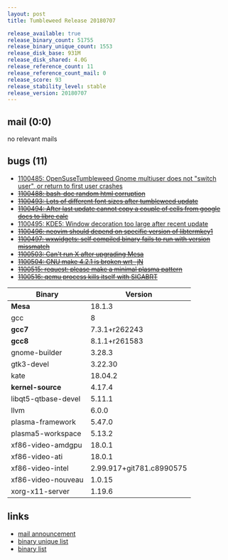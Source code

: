 ```yaml
---
layout: post
title: Tumbleweed Release 20180707

release_available: true
release_binary_count: 51755
release_binary_unique_count: 1553
release_disk_base: 931M
release_disk_shared: 4.0G
release_reference_count: 11
release_reference_count_mail: 0
release_score: 93
release_stability_level: stable
release_version: 20180707
---
```


## mail (0:0)

no relevant mails

## bugs (11)

<!--more-->

- [1100485: OpenSuseTumbleweed Gnome multiuser does not  "switch user", or return to first user crashes](https://bugzilla.opensuse.org/show_bug.cgi?id=1100485)
- ~~[1100488: bash-doc random html corruption](https://bugzilla.opensuse.org/show_bug.cgi?id=1100488)~~
- ~~[1100493: Lots of different font sizes after tumbleweed update](https://bugzilla.opensuse.org/show_bug.cgi?id=1100493)~~
- ~~[1100494: After last update cannot copy a couple of cells from google docs to libre calc](https://bugzilla.opensuse.org/show_bug.cgi?id=1100494)~~
- [1100495: KDE5: Window decoration too large after recent update](https://bugzilla.opensuse.org/show_bug.cgi?id=1100495)
- ~~[1100496: neovim should depend on specific version of libtermkey1](https://bugzilla.opensuse.org/show_bug.cgi?id=1100496)~~
- ~~[1100497: wxwidgets: self compiled binary fails to run with version missmatch](https://bugzilla.opensuse.org/show_bug.cgi?id=1100497)~~
- ~~[1100503: Can't run X after upgrading Mesa](https://bugzilla.opensuse.org/show_bug.cgi?id=1100503)~~
- ~~[1100504: GNU make 4.2.1 is broken wrt -jN](https://bugzilla.opensuse.org/show_bug.cgi?id=1100504)~~
- ~~[1100515: request: please make a minimal plasma pattern](https://bugzilla.opensuse.org/show_bug.cgi?id=1100515)~~
- ~~[1100516: qemu process kills itself with SIGABRT](https://bugzilla.opensuse.org/show_bug.cgi?id=1100516)~~

Binary | Version
--- | ---
**Mesa** | 18.1.3
gcc | 8
**gcc7** | 7.3.1+r262243
**gcc8** | 8.1.1+r261583
gnome-builder | 3.28.3
gtk3-devel | 3.22.30
kate | 18.04.2
**kernel-source** | 4.17.4
libqt5-qtbase-devel | 5.11.1
llvm | 6.0.0
plasma-framework | 5.47.0
plasma5-workspace | 5.13.2
xf86-video-amdgpu | 18.0.1
xf86-video-ati | 18.0.1
xf86-video-intel | 2.99.917+git781.c8990575
xf86-video-nouveau | 1.0.15
xorg-x11-server | 1.19.6

## links

- [mail announcement](https://lists.opensuse.org/opensuse-factory/2018-07/msg00062.html)
- [binary unique list](http://download.tumbleweed.boombatower.com/20180707/rpm.unique.list)
- [binary list](http://download.tumbleweed.boombatower.com/20180707/rpm.list)
